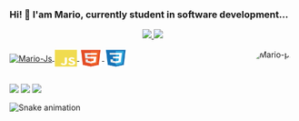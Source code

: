 ### Hi! 👋 I'am Mario, currently student in software development...
<div align="center">
  <a href="https://github.com/Wario-ajs">
  <img height="180em" src="https://github-readme-stats.vercel.app/api?username=Wario-ajs&show_icons=true&theme=github_dark&include_all_commits=true&count_private=true&layout=compact"/>
  <img height="180em" src="https://github-readme-stats.vercel.app/api/top-langs/?username=Wario-ajs&layout=default&langs_count=7&theme=github_dark"/>
</div>
<div style="display: inline_block"><br>
  <img align="center" alt="Mario-Js" height="30" width="40" src="https://cdn.jsdelivr.net/gh/devicons/devicon@v2.15.1/devicon.min.css">
  <img align="center" alt="Mario-Js" height="30" width="40" src="https://raw.githubusercontent.com/devicons/devicon/master/icons/javascript/javascript-plain.svg">
  <img align="center" alt="Mario-HTML" height="30" width="40" src="https://raw.githubusercontent.com/devicons/devicon/master/icons/html5/html5-original.svg">
  <img align="center" alt="Mario-CSS" height="30" width="40" src="https://raw.githubusercontent.com/devicons/devicon/master/icons/css3/css3-original.svg">
  <img align="right" alt="Mario-pic" height="150" style="border-radius:50px;" src="https://cdn.discordapp.com/attachments/421383252063027201/997254851165687898/unknown.png">
</div>
  
  ##
<div> 
 <a href="https://discord.gg/https://discord.gg/ZfPvPeNG" target="_blank"><img src="https://img.shields.io/badge/Discord-7289DA?style=for-the-badge&logo=discord&logoColor=white" target="_blank"></a> 
  <a href = "mailto:anjos.mariosergio@gmail.com"><img src="https://img.shields.io/badge/-Gmail-%23333?style=for-the-badge&logo=gmail&logoColor=white" target="_blank"></a>
  <a href="https://www.linkedin.com/in/mario-sergio-silvestre-dos-anjos-07b235204" target="_blank"><img src="https://img.shields.io/badge/-LinkedIn-%230077B5?style=for-the-badge&logo=linkedin&logoColor=white" target="_blank"></a> 
 
  ![Snake animation](https://github.com/Wario-ajs/Wario-ajs/blob/output/github-contribution-grid-snake.svg)
 
</div>
